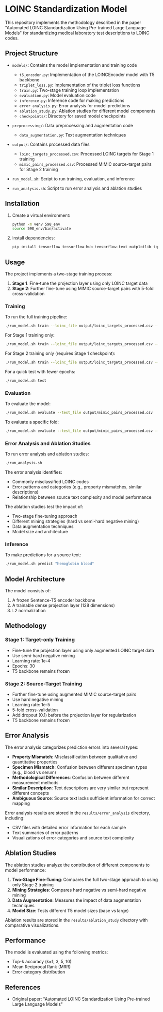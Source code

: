 # LOINC Standardization Model

This repository implements the methodology described in the paper "Automated LOINC Standardization Using Pre-trained Large Language Models" for standardizing medical laboratory test descriptions to LOINC codes.

## Project Structure

- `models/`: Contains the model implementation and training code
  - `t5_encoder.py`: Implementation of the LOINCEncoder model with T5 backbone
  - `triplet_loss.py`: Implementation of the triplet loss functions
  - `train.py`: Two-stage training loop implementation
  - `evaluation.py`: Model evaluation code
  - `inference.py`: Inference code for making predictions
  - `error_analysis.py`: Error analysis for model predictions
  - `ablation_study.py`: Ablation studies for different model components
  - `checkpoints/`: Directory for saved model checkpoints

- `preprocessing/`: Data preprocessing and augmentation code
  - `data_augmentation.py`: Text augmentation techniques

- `output/`: Contains processed data files
  - `loinc_targets_processed.csv`: Processed LOINC targets for Stage 1 training
  - `mimic_pairs_processed.csv`: Processed MIMIC source-target pairs for Stage 2 training

- `run_model.sh`: Script to run training, evaluation, and inference
- `run_analysis.sh`: Script to run error analysis and ablation studies

## Installation

1. Create a virtual environment:
   ```bash
   python -m venv 598_env
   source 598_env/bin/activate
   ```

2. Install dependencies:
   ```bash
   pip install tensorflow tensorflow-hub tensorflow-text matplotlib tqdm scikit-learn pandas numpy seaborn
   ```

## Usage

The project implements a two-stage training process:

1. **Stage 1**: Fine-tune the projection layer using only LOINC target data
2. **Stage 2**: Further fine-tune using MIMIC source-target pairs with 5-fold cross-validation

### Training

To run the full training pipeline:

```bash
./run_model.sh train --loinc_file output/loinc_targets_processed.csv --mimic_file output/mimic_pairs_processed.csv
```

For Stage 1 training only:

```bash
./run_model.sh train --loinc_file output/loinc_targets_processed.csv --stage1_only
```

For Stage 2 training only (requires Stage 1 checkpoint):

```bash
./run_model.sh train --loinc_file output/loinc_targets_processed.csv --mimic_file output/mimic_pairs_processed.csv --stage2_only
```

For a quick test with fewer epochs:

```bash
./run_model.sh test
```

### Evaluation

To evaluate the model:

```bash
./run_model.sh evaluate --test_file output/mimic_pairs_processed.csv
```

To evaluate a specific fold:

```bash
./run_model.sh evaluate --test_file output/mimic_pairs_processed.csv --fold_idx 0
```

### Error Analysis and Ablation Studies

To run error analysis and ablation studies:

```bash
./run_analysis.sh
```

The error analysis identifies:
- Commonly misclassified LOINC codes
- Error patterns and categories (e.g., property mismatches, similar descriptions)
- Relationship between source text complexity and model performance

The ablation studies test the impact of:
- Two-stage fine-tuning approach
- Different mining strategies (hard vs semi-hard negative mining)
- Data augmentation techniques
- Model size and architecture

### Inference

To make predictions for a source text:

```bash
./run_model.sh predict "hemoglobin blood"
```

## Model Architecture

The model consists of:

1. A frozen Sentence-T5 encoder backbone
2. A trainable dense projection layer (128 dimensions)
3. L2 normalization

## Methodology

### Stage 1: Target-only Training

- Fine-tune the projection layer using only augmented LOINC target data
- Use semi-hard negative mining
- Learning rate: 1e-4
- Epochs: 30
- T5 backbone remains frozen

### Stage 2: Source-Target Training

- Further fine-tune using augmented MIMIC source-target pairs
- Use hard negative mining
- Learning rate: 1e-5
- 5-fold cross-validation
- Add dropout (0.1) before the projection layer for regularization
- T5 backbone remains frozen

## Error Analysis

The error analysis categorizes prediction errors into several types:
- **Property Mismatch**: Misclassification between qualitative and quantitative properties
- **Specimen Mismatch**: Confusion between different specimen types (e.g., blood vs serum)
- **Methodological Differences**: Confusion between different measurement methods
- **Similar Description**: Text descriptions are very similar but represent different concepts
- **Ambiguous Source**: Source text lacks sufficient information for correct mapping

Error analysis results are stored in the `results/error_analysis` directory, including:
- CSV files with detailed error information for each sample
- Text summaries of error patterns
- Visualizations of error categories and source text complexity

## Ablation Studies

The ablation studies analyze the contribution of different components to model performance:

1. **Two-Stage Fine-Tuning**: Compares the full two-stage approach to using only Stage 2 training
2. **Mining Strategies**: Compares hard negative vs semi-hard negative mining
3. **Data Augmentation**: Measures the impact of data augmentation techniques
4. **Model Size**: Tests different T5 model sizes (base vs large)

Ablation results are stored in the `results/ablation_study` directory with comparative visualizations.

## Performance

The model is evaluated using the following metrics:

- Top-k accuracy (k=1, 3, 5, 10)
- Mean Reciprocal Rank (MRR)
- Error category distribution

## References

- Original paper: "Automated LOINC Standardization Using Pre-trained Large Language Models" 